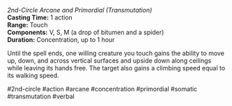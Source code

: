 *2nd-Circle Arcane and Primordial (Transmutation)*    
**Casting Time:** 1 action    
**Range:** Touch  
**Components:** V, S, M (a drop of bitumen and a spider)  
**Duration:** Concentration, up to 1 hour

Until the spell ends, one willing creature you touch gains the ability to move up, down, and across vertical surfaces and upside down along ceilings while leaving its hands free. The target also gains a climbing speed equal to its walking speed.

#2nd-circle #action #arcane #concentration #primordial #somatic #transmutation #verbal
